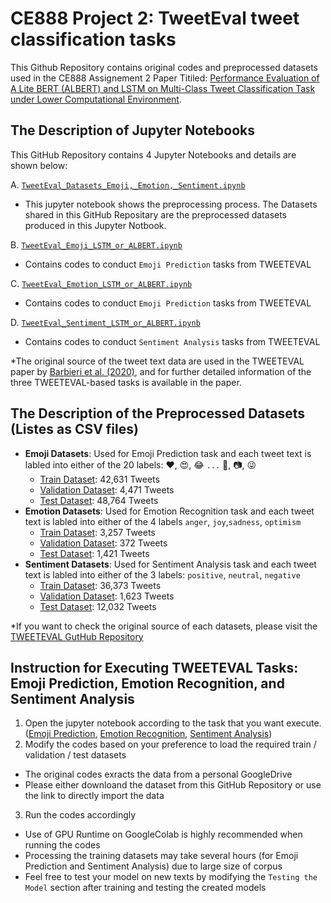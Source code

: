# CE888 Project 2: TweetEval tweet classification tasks

This Github Repository contains original codes and preprocessed datasets used in the CE888 Assignement 2 Paper Titiled: [Performance Evaluation of A Lite BERT (ALBERT)
and LSTM on Multi-Class Tweet Classification Task under Lower Computational Environment](https://drive.google.com/file/d/1zRfJUGnegm-Ilbybi9d7UPwIQKA1qRNr/view?usp=sharing). 

## The Description of Jupyter Notebooks

This GitHub Repository contains 4 Jupyter Notebooks and details are shown below:

A. [`TweetEval_Datasets_Emoji,_Emotion,_Sentiment.ipynb`](https://github.com/Kensuzuki95/CE888-Assignment1-2/blob/main/TweetEval_Datasets_Emoji%2C_Emotion%2C_Sentiment.ipynb)
 - This jupyter notebook shows the preprocessing process. The Datasets shared in this GitHub Repositary are the preprocessed datasets produced in this Jupyter Notbook.

B. [`TweetEval_Emoji_LSTM_or_ALBERT.ipynb`](https://github.com/Kensuzuki95/CE888-Assignment1-2/blob/main/TweetEval_Emoji_LSTM_or_ALBERT.ipynb)
 - Contains codes to conduct `Emoji Prediction` tasks from TWEETEVAL

C. [`TweetEval_Emotion_LSTM_or_ALBERT.ipynb`](https://github.com/Kensuzuki95/CE888-Assignment1-2/blob/main/TweetEval_Emotion_LSTM_or_ALBERT.ipynb)
 - Contains codes to conduct `Emoji Prediction` tasks from TWEETEVAL

D. [`TweetEval_Sentiment_LSTM_or_ALBERT.ipynb`](https://github.com/Kensuzuki95/CE888-Assignment1-2/blob/main/TweetEval_Sentiment_LSTM_or_ALBERT.ipynb)
 - Contains codes to conduct `Sentiment Analysis` tasks from TWEETEVAL

*The original source of the tweet text data are used in the TWEETEVAL paper by [Barbieri et al. (2020)](https://www.aclweb.org/anthology/2020.findings-emnlp.148.pdf), and for further detailed information of the three TWEETEVAL-based tasks is available in the paper. 

## The Description of the Preprocessed Datasets (Listes as CSV files)

- **Emoji Datasets**: Used for Emoji Prediction task and each tweet text is labled into either of the 20 labels: :heart:, :heart_eyes:, :joy:  `...` :evergreen_tree:, :camera:, :stuck_out_tongue_winking_eye:
  - [Train Dataset](https://github.com/Kensuzuki95/CE888-Assignment1-2/blob/main/df_emoji_train.csv): 42,631 Tweets
  - [Validation Dataset](https://github.com/Kensuzuki95/CE888-Assignment1-2/commit/78cc9a0ad9a27913b48f8c83e9f18394578e504c): 4,471 Tweets
  - [Test Dataset](https://github.com/Kensuzuki95/CE888-Assignment1-2/commit/78cc9a0ad9a27913b48f8c83e9f18394578e504c): 48,764 Tweets
- **Emotion Datasets**: Used for Emotion Recognition task and each tweet text is labled into either of the 4 labels `anger`, `joy`,`sadness`, `optimism`
  - [Train Dataset](https://github.com/Kensuzuki95/CE888-Assignment1-2/commit/607eee3598788f428908d8998f3d647614e0c55b): 3,257 Tweets
  - [Validation Dataset](https://github.com/Kensuzuki95/CE888-Assignment1-2/commit/607eee3598788f428908d8998f3d647614e0c55b): 372 Tweets
  - [Test Dataset](https://github.com/Kensuzuki95/CE888-Assignment1-2/commit/607eee3598788f428908d8998f3d647614e0c55b): 1,421 Tweets
- **Sentiment Datasets**: Used for Sentiment Analysis task and each tweet text is labled into either of the 3 labels: `positive`, `neutral`, `negative`
  - [Train Dataset](https://github.com/Kensuzuki95/CE888-Assignment1-2/blob/main/df_sentiment_train.csv): 36,373 Tweets 
  - [Validation Dataset](https://github.com/Kensuzuki95/CE888-Assignment1-2/blob/main/df_sentiment_val.csv): 1,623 Tweets
  - [Test Dataset](https://github.com/Kensuzuki95/CE888-Assignment1-2/commit/607eee3598788f428908d8998f3d647614e0c55b): 12,032 Tweets

*If you want to check the original source of each datasets, please visit the [TWEETEVAL GutHub Repository](https://github.com/cardiffnlp/tweeteval) 

## Instruction for Executing TWEETEVAL Tasks: Emoji Prediction, Emotion Recognition, and Sentiment Analysis

1. Open the jupyter notebook according to the task that you want execute. ([Emoji Prediction](https://github.com/Kensuzuki95/CE888-Assignment1-2/blob/main/TweetEval_Emoji_LSTM_or_ALBERT.ipynb), [Emotion Recognition](https://github.com/Kensuzuki95/CE888-Assignment1-2/blob/main/TweetEval_Emotion_LSTM_or_ALBERT.ipynb), [Sentiment Analysis](https://github.com/Kensuzuki95/CE888-Assignment1-2/blob/main/TweetEval_Sentiment_LSTM_or_ALBERT.ipynb))
2. Modify the codes based on your preference to load the required train / validation / test datasets
  - The original codes exracts the data from a personal GoogleDrive
  - Please either downloand the dataset from this GitHub Repository or use the link to directly import the data
3. Run the codes accordingly
  - Use of GPU Runtime on GoogleColab is highly recommended when running the codes 
  - Processing the training datasets may take several hours (for Emoji Prediction and Sentiment Analysis) due to large size of corpus
  - Feel free to test your model on new texts by modifying the `Testing the Model` section after training and testing the created models
